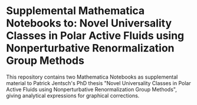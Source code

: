 # Supplemental Mathematica Notebooks to: Novel Universality Classes in Polar Active Fluids using Nonperturbative Renormalization Group Methods

This repository contains two Mathematica Notebooks as supplemental material to Patrick Jentsch's PhD thesis "Novel Universality Classes in Polar Active Fluids using Nonperturbative Renormalization Group Methods", giving analytical expressions for graphical corrections.
